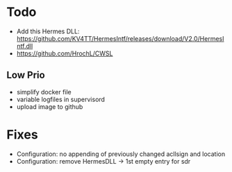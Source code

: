 # Todo
+ Add this Hermes DLL: https://github.com/KV4TT/HermesIntf/releases/download/V2.0/HermesIntf.dll
+ https://github.com/HrochL/CWSL
## Low Prio
+ simplify docker file 
+ variable logfiles in supervisord
+ upload image to github

# Fixes
- Configuration: no appending of previously changed acllsign and location
- Configuration: remove HermesDLL -> 1st empty entry for sdr
